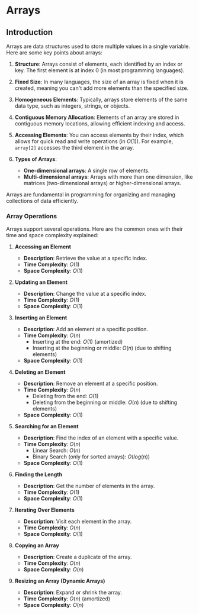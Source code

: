 # Arrays
## Introduction
Arrays are data structures used to store multiple values in a single variable. Here are some key points about arrays:

1. **Structure**: Arrays consist of elements, each identified by an index or key. The first element is at index 0 (in most programming languages).

2. **Fixed Size**: In many languages, the size of an array is fixed when it is created, meaning you can't add more elements than the specified size.

3. **Homogeneous Elements**: Typically, arrays store elements of the same data type, such as integers, strings, or objects.

4. **Contiguous Memory Allocation**: Elements of an array are stored in contiguous memory locations, allowing efficient indexing and access.

5. **Accessing Elements**: You can access elements by their index, which allows for quick read and write operations (in $O(1)$). For example, `array[2]` accesses the third element in the array.

6. **Types of Arrays**:
   - **One-dimensional arrays**: A single row of elements.
   - **Multi-dimensional arrays**: Arrays with more than one dimension, like matrices (two-dimensional arrays) or higher-dimensional arrays.

Arrays are fundamental in programming for organizing and managing collections of data efficiently.

### Array Operations

Arrays support several operations. Here are the common ones with their time and space complexity explained:

1. **Accessing an Element**
   - **Description**: Retrieve the value at a specific index.
   - **Time Complexity**: $O(1)$
   - **Space Complexity**: $O(1)$

2. **Updating an Element**
   - **Description**: Change the value at a specific index.
   - **Time Complexity**: $O(1)$
   - **Space Complexity**: $O(1)$

3. **Inserting an Element**
   - **Description**: Add an element at a specific position.
   - **Time Complexity**: $O(n)$
     - Inserting at the end: $O(1)$ (amortized)
     - Inserting at the beginning or middle: $O(n)$ (due to shifting elements)
   - **Space Complexity**: $O(1)$

4. **Deleting an Element**
   - **Description**: Remove an element at a specific position.
   - **Time Complexity**: $O(n)$
     - Deleting from the end: $O(1)$
     - Deleting from the beginning or middle: $O(n)$ (due to shifting elements)
   - **Space Complexity**: $O(1)$

5. **Searching for an Element**
   - **Description**: Find the index of an element with a specific value.
   - **Time Complexity**: $O(n)$
     - Linear Search: $O(n)$
     - Binary Search (only for sorted arrays): $O(log(n))$
   - **Space Complexity**: $O(1)$

6. **Finding the Length**
   - **Description**: Get the number of elements in the array.
   - **Time Complexity**: $O(1)$
   - **Space Complexity**: $O(1)$

7. **Iterating Over Elements**
   - **Description**: Visit each element in the array.
   - **Time Complexity**: $O(n)$
   - **Space Complexity**: $O(1)$

8. **Copying an Array**
   - **Description**: Create a duplicate of the array.
   - **Time Complexity**: $O(n)$
   - **Space Complexity**: $O(n)$

9. **Resizing an Array (Dynamic Arrays)**
   - **Description**: Expand or shrink the array.
   - **Time Complexity**: $O(n)$ (amortized)
   - **Space Complexity**: $O(n)$